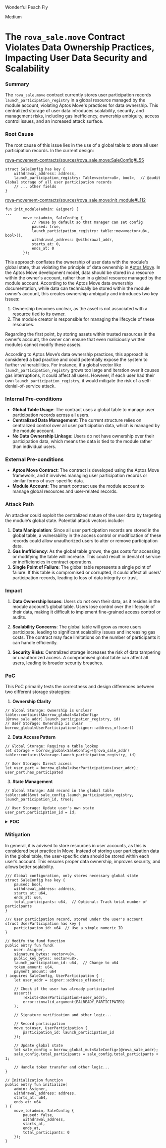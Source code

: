 Wonderful Peach Fly

Medium

# The `rova_sale.move` Contract Violates Data Ownership Practices, Impacting User Data Security and Scalability

### Summary

The `rova_sale.move` contract currently stores user participation records `launch_participation_registry` in a global resource managed by the module account, violating Aptos Move's practices for data ownership. This centralized storage of user data introduces scalability, security, and management risks, including gas inefficiency, ownership ambiguity, access control issues, and an increased attack surface.

### Root Cause

The root cause of this issue lies in the use of a global table to store all user participation records. In the current design:

[rova-movement-contracts/sources/rova_sale.move:SaleConfig#L55](https://github.com/sherlock-audit/2025-02-rova/blob/53fb6d71d253676bfbd00926e8f217f40c62d8c5/rova-movement-contracts/sources/rova_sale.move#L55)
```move
struct SaleConfig has key {
    withdrawal_address: address,
    launch_participation_registry: Table<vector<u8>, bool>,  // @audit ️Global storage of all user participation records
    // ... other fields
}
```

[rova-movement-contracts/sources/rova_sale.move:init_module#L112](https://github.com/sherlock-audit/2025-02-rova/blob/53fb6d71d253676bfbd00926e8f217f40c62d8c5/rova-movement-contracts/sources/rova_sale.move#L112)
```move
fun init_module(admin: &signer) {
...
        move_to(admin, SaleConfig {
            // Pause by default so that manager can set config
            paused: true,
            launch_participation_registry: table::new<vector<u8>, bool>(),
            withdrawal_address: @withdrawal_addr,
            starts_at: 0,
            ends_at: 0
        });
```

This approach conflates the ownership of user data with the module's global state, thus violating the principle of data ownership in [Aptos Move](https://aptos.dev/en/build/smart-contracts/move-security-guidelines). In the Aptos Move development model, data should be stored in a resource within the owner's account, rather than in a global resource managed by the module account. According to the Aptos Move data ownership documentation, while data can technically be stored within the module owner’s account, this creates ownership ambiguity and introduces two key issues:

1. Ownership becomes unclear, as the asset is not associated with a resource tied to its owner.
2. The module creator is responsible for managing the lifecycle of these resources.

Regarding the first point, by storing assets within trusted resources in the owner’s account, the owner can ensure that even maliciously written modules cannot modify these assets.

According to Aptos Move’s data ownership practices, this approach is considered a bad practice and could potentially expose the system to further vulnerabilities. For instance, if a global vector like `launch_participation_registry` grows too large and iteration over it causes gas interruptions, it could affect all users. However, if each user had their own `launch_participation_registry`, it would mitigate the risk of a self-denial-of-service attack.

### Internal Pre-conditions

- **Global Table Usage**: The contract uses a global table to manage user participation records across all users.
- **Centralized Data Management**: The current structure relies on centralized control over all user participation data, which is managed by the module account.
- **No Data Ownership Linkage**: Users do not have ownership over their participation data, which means the data is tied to the module rather than individual users.

### External Pre-conditions

- **Aptos Move Contract**: The contract is developed using the Aptos Move framework, and it involves managing user participation records or similar forms of user-specific data.
- **Module Account**: The smart contract use the module account to manage global resources and user-related records.

### Attack Path

An attacker could exploit the centralized nature of the user data by targeting the module’s global state. Potential attack vectors include:

1. **Data Manipulation**: Since all user participation records are stored in the global table, a vulnerability in the access control or modification of these records could allow unauthorized users to alter or remove participation data.
2. **Gas Inefficiency**: As the global table grows, the gas costs for accessing or modifying the table will increase. This could result in denial of service or inefficiencies in contract operations.
3. **Single Point of Failure**: The global table represents a single point of failure. If this table is compromised or corrupted, it could affect all users' participation records, leading to loss of data integrity or trust.

### Impact

1. **Data Ownership Issues**: Users do not own their data, as it resides in the module account’s global table. Users lose control over the lifecycle of their data, making it difficult to implement fine-grained access control or audits.

2. **Scalability Concerns**: The global table will grow as more users participate, leading to significant scalability issues and increasing gas costs. The contract may face limitations on the number of participants it can handle efficiently.

3. **Security Risks**: Centralized storage increases the risk of data tampering or unauthorized access. A compromised global table can affect all users, leading to broader security breaches.

### PoC

This PoC primarily tests the correctness and design differences between two different storage strategies:

1. **Ownership Clarity**
```move
// Global Storage: Ownership is unclear
table::contains(&borrow_global<SaleConfig>(@rova_sale_addr).launch_participation_registry, id)
// User Storage: Ownership is clear
borrow_global<UserParticipation>(signer::address_of(user))
```

2. **Data Access Pattern**
```move
// Global Storage: Requires a table lookup
let storage = borrow_global<SaleConfig>(@rova_sale_addr)
table::contains(&storage.launch_participation_registry, id)

// User Storage: Direct access
let user_part = borrow_global<UserParticipation>(user_addr);
user_part.has_participated
```

3. **State Management**
```move
// Global Storage: Add record in the global table
table::add(&mut sale_config.launch_participation_registry, launch_participation_id, true);

// User Storage: Update user's own state
user_part.participation_id = id;
```
<details><summary><b> POC </b></summary>

```move
#[test_only]
module rova_sale_addr::storage_test {
    use std::signer;
    use std::unit_test;
    use aptos_std::table::{Self, Table};
    
    // Constants
    const EALREADY_PARTICIPATED: u64 = 1;
    const EINVALID_ID: u64 = 2;
    
    // Current implementation: using the actual SaleConfig
    struct SaleConfig has key {
        paused: bool,
        launch_participation_registry: Table<vector<u8>, bool>,
        withdrawal_address: address,
        starts_at: u64,
        ends_at: u64
    }
    
    // Proposed implementation: user-specific storage
    struct UserParticipation has key {
        participation_id: u64
    }
    
    #[test]
    fun test_storage_comparison() {
        // 1. Create test accounts
        let admin = create_test_account();
        let user = create_test_account();
        
        // 2. Initialize SaleConfig
        move_to(&admin, SaleConfig {
            paused: false,
            launch_participation_registry: table::new(),
            withdrawal_address: signer::address_of(&admin),
            starts_at: 0,
            ends_at: 1000
        });
        
        // 3. Test current implementation
        test_current_implementation(&admin, &user);
        
        // 4. Test proposed implementation
        test_proposed_implementation(&user);
    }
    
    #[test]
    fun test_current_implementation(admin: &signer, user: &signer) acquires SaleConfig {
        let user_addr = signer::address_of(user);
        let id = b"test_participation";
        
        // 1. Get SaleConfig
        let sale_config = borrow_global_mut<SaleConfig>(signer::address_of(admin));
        
        // 2. Add participation record
        table::add(&mut sale_config.launch_participation_registry, id, true);
        
        // 3. Verify the record
        assert!(
            table::contains(&sale_config.launch_participation_registry, id),
            EINVALID_ID
        );
    }
    
    #[test]
    fun test_proposed_implementation(user: &signer) {
        let user_addr = signer::address_of(user);
        
        // 1. Record participation
        move_to(user, UserParticipation {
            participation_id: 12345
        });
        
        // 2. Verify participation status
        assert!(
            exists<UserParticipation>(user_addr),
            EINVALID_ID
        );
    }
    
    #[test]
    #[expected_failure(abort_code = EALREADY_PARTICIPATED)]
    fun test_double_participation() acquires SaleConfig {
        // 1. Set up the test environment
        let admin = create_test_account();
        let user = create_test_account();
        
        // 2. Initialize SaleConfig
        move_to(&admin, SaleConfig {
            paused: false,
            launch_participation_registry: table::new(),
            withdrawal_address: signer::address_of(&admin),
            starts_at: 0,
            ends_at: 1000
        });
        
        // 3. First participation
        let sale_config = borrow_global_mut<SaleConfig>(signer::address_of(&admin));
        let id = b"first_participation";
        table::add(&mut sale_config.launch_participation_registry, id, true);
        
        // 4. Attempt second participation - should fail
        table::add(&mut sale_config.launch_participation_registry, id, true);
    }
    
    // Helper function: Create a test account
    fun create_test_account(): signer {
        vector::pop_back(&mut unit_test::create_signers_for_testing(1))
    }
}

```

</details>

### Mitigation

In general, it is advised to store resources in user accounts, as this is considered best practice in Move. Instead of storing user participation data in the global table, the user-specific data should be stored within each user’s account. This ensures proper data ownership, improves security, and allows better scalability.

```move
/// Global configuration, only stores necessary global state
struct SaleConfig has key {
    paused: bool,
    withdrawal_address: address,
    starts_at: u64,
    ends_at: u64,
    total_participants: u64,  // Optional: Track total number of participants
}

/// User participation record, stored under the user's account
struct UserParticipation has key {
    participation_id: u64  // Use a simple numeric ID
}

// Modify the fund function
public entry fun fund(
    user: &signer,
    signature_bytes: vector<u8>,
    public_key_bytes: vector<u8>,
    launch_participation_id: u64,  // Change to u64
    token_amount: u64,
    payment_amount: u64
) acquires SaleConfig, UserParticipation {
    let user_addr = signer::address_of(user);
    
    // Check if the user has already participated
    assert!(
        !exists<UserParticipation>(user_addr),
        error::invalid_argument(EALREADY_PARTICIPATED)
    );
    
    // Signature verification and other logic...
    
    // Record participation
    move_to(user, UserParticipation {
        participation_id: launch_participation_id
    });
    
    // Update global state
    let sale_config = borrow_global_mut<SaleConfig>(@rova_sale_addr);
    sale_config.total_participants = sale_config.total_participants + 1;
    
    // Handle token transfer and other logic...
}

// Initialization function
public entry fun initialize(
    admin: &signer,
    withdrawal_address: address,
    starts_at: u64,
    ends_at: u64
) {
    move_to(admin, SaleConfig {
        paused: false,
        withdrawal_address,
        starts_at,
        ends_at,
        total_participants: 0
    });
}

```